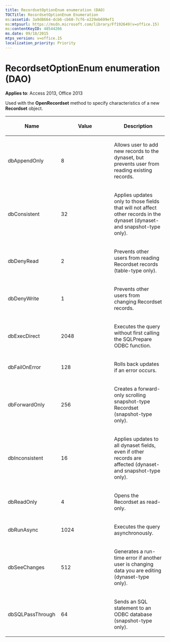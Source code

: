 ```yaml
---
title: RecordsetOptionEnum enumeration (DAO)
TOCTitle: RecordsetOptionEnum Enumeration
ms:assetid: 3a9d8664-dcb6-cb60-7cf6-e229eb699ef1
ms:mtpsurl: https://msdn.microsoft.com/library/Ff192649(v=office.15)
ms:contentKeyID: 48544266
ms.date: 09/18/2015
mtps_version: v=office.15
localization_priority: Priority
---
```


# RecordsetOptionEnum enumeration (DAO)


**Applies to**: Access 2013, Office 2013

Used with the **OpenRecordset** method to specify characteristics of a new **Recordset** object.

<table>
<colgroup>
<col style="width: 33%" />
<col style="width: 33%" />
<col style="width: 33%" />
</colgroup>
<thead>
<tr class="header">
<th><p>Name</p></th>
<th><p>Value</p></th>
<th><p>Description</p></th>
</tr>
</thead>
<tbody>
<tr class="odd">
<td><p>dbAppendOnly</p></td>
<td><p>8</p></td>
<td><p>Allows user to add new records to the dynaset, but prevents user from reading existing records.</p></td>
</tr>
<tr class="even">
<td><p>dbConsistent</p></td>
<td><p>32</p></td>
<td><p>Applies updates only to those fields that will not affect other records in the dynaset (dynaset- and snapshot-type only).</p></td>
</tr>
<tr class="odd">
<td><p>dbDenyRead</p></td>
<td><p>2</p></td>
<td><p>Prevents other users from reading Recordset records (table-type only).</p></td>
</tr>
<tr class="even">
<td><p>dbDenyWrite</p></td>
<td><p>1</p></td>
<td><p>Prevents other users from changing Recordset records.</p></td>
</tr>
<tr class="odd">
<td><p>dbExecDirect</p></td>
<td><p>2048</p></td>
<td><p>Executes the query without first calling the SQLPrepare ODBC function.</p></td>
</tr>
<tr class="even">
<td><p>dbFailOnError</p></td>
<td><p>128</p></td>
<td><p>Rolls back updates if an error occurs.</p></td>
</tr>
<tr class="odd">
<td><p>dbForwardOnly</p></td>
<td><p>256</p></td>
<td><p>Creates a forward-only scrolling snapshot-type Recordset (snapshot-type only).</p></td>
</tr>
<tr class="even">
<td><p>dbInconsistent</p></td>
<td><p>16</p></td>
<td><p>Applies updates to all dynaset fields, even if other records are affected (dynaset- and snapshot-type only).</p></td>
</tr>
<tr class="odd">
<td><p>dbReadOnly</p></td>
<td><p>4</p></td>
<td><p>Opens the Recordset as read-only.</p></td>
</tr>
<tr class="even">
<td><p>dbRunAsync</p></td>
<td><p>1024</p></td>
<td><p>Executes the query asynchronously.</p></td>
</tr>
<tr class="odd">
<td><p>dbSeeChanges</p></td>
<td><p>512</p></td>
<td><p>Generates a run-time error if another user is changing data you are editing (dynaset-type only).</p></td>
</tr>
<tr class="even">
<td><p>dbSQLPassThrough</p></td>
<td><p>64</p></td>
<td><p>Sends an SQL statement to an ODBC database (snapshot-type only).</p></td>
</tr>
</tbody>
</table>

